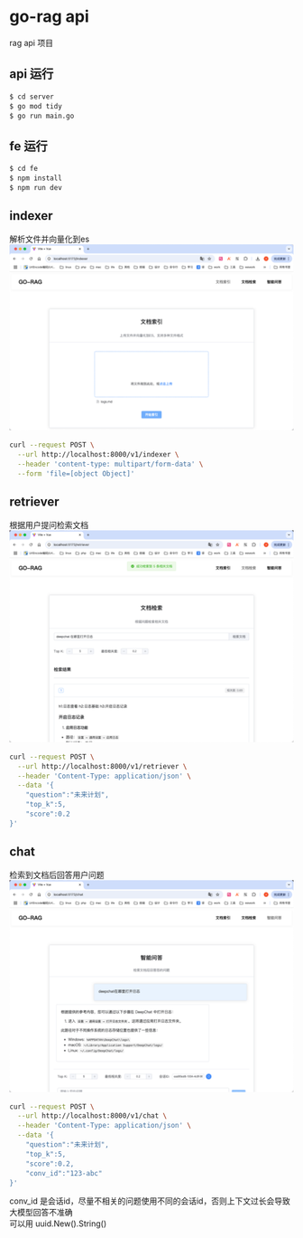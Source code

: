# go-rag api
rag api 项目

## api 运行

```bash
$ cd server
$ go mod tidy
$ go run main.go
```

## fe 运行

```bash
$ cd fe
$ npm install
$ npm run dev
```


## indexer
解析文件并向量化到es ![](./static/indexer.png)
```bash
curl --request POST \
  --url http://localhost:8000/v1/indexer \
  --header 'content-type: multipart/form-data' \
  --form 'file=[object Object]'
```

## retriever
根据用户提问检索文档![](./static/retriever.png)
```bash
curl --request POST \
  --url http://localhost:8000/v1/retriever \
  --header 'Content-Type: application/json' \
  --data '{
    "question":"未来计划",
    "top_k":5,
    "score":0.2
}'
```

## chat
检索到文档后回答用户问题![](./static/chat.png)
```bash
curl --request POST \
  --url http://localhost:8000/v1/chat \
  --header 'Content-Type: application/json' \
  --data '{
    "question":"未来计划",
    "top_k":5,
    "score":0.2,
    "conv_id":"123-abc"
}'
```
conv_id 是会话id，尽量不相关的问题使用不同的会话id，否则上下文过长会导致大模型回答不准确  
可以用 uuid.New().String()
